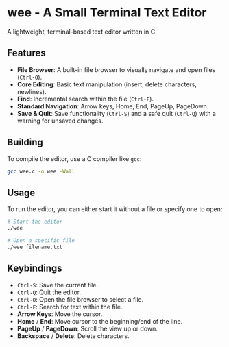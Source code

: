 # wee - A Small Terminal Text Editor

A lightweight, terminal-based text editor written in C.

## Features

- **File Browser**: A built-in file browser to visually navigate and open files (`Ctrl-O`).
- **Core Editing**: Basic text manipulation (insert, delete characters, newlines).
- **Find**: Incremental search within the file (`Ctrl-F`).
- **Standard Navigation**: Arrow keys, Home, End, PageUp, PageDown.
- **Save & Quit**: Save functionality (`Ctrl-S`) and a safe quit (`Ctrl-Q`) with a warning for unsaved changes.

## Building

To compile the editor, use a C compiler like `gcc`:

```bash
gcc wee.c -o wee -Wall
```

## Usage

To run the editor, you can either start it without a file or specify one to open:

```bash
# Start the editor
./wee

# Open a specific file
./wee filename.txt
```

## Keybindings

- `Ctrl-S`: Save the current file.
- `Ctrl-Q`: Quit the editor.
- `Ctrl-O`: Open the file browser to select a file.
- `Ctrl-F`: Search for text within the file.
- **Arrow Keys**: Move the cursor.
- **Home** / **End**: Move cursor to the beginning/end of the line.
- **PageUp** / **PageDown**: Scroll the view up or down.
- **Backspace** / **Delete**: Delete characters.
